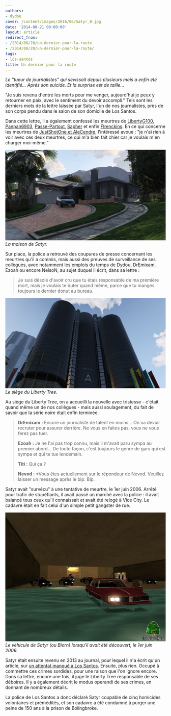 ```yaml
---
authors:
- dydou
cover: /content/images/2016/06/Satyr_0.jpg
date: '2014-08-21 00:00:00'
layout: article
redirect_from:
- /2014/08/20/un-dernier-pour-la-route
- /2014/08/20/un-dernier-pour-la-route/
tags:
- los-santos
title: Un dernier pour la route
---
```



_Le "tueur de journalistes" qui sévissait depuis plusieurs mois a enfin été identifié... Après son suicide. Et la surprise est de taille..._

"Je suis revenu d'entre les morts pour me venger, aujourd'hui je peux y retourner en paix, avec le sentiment du devoir accompli." Tels sont les derniers mots de la lettre laissée par Satyr, l'un de nos journalistes, près de son corps pendu dans le salon de son domicile de Los Santos.

Dans cette lettre, il a également confessé les meurtres de [LibertyG100](/2014/03/02/un-journaliste-retrouve-horriblement-mutile/), [Panpan6903](/2014/04/21/un-deuxieme-journaliste-retrouve-mort/), [Passe-Partout](/2014/04/23/passe-plus-partout/), [Sapher](/2014/07/19/bis-repetita---/) et enfin [Flrenckins](/2014/07/23/overdose-pour-un-journaliste/). En ce qui concerne les meurtres de [JustShotOne et AleCendre](/2014/04/29/le-beoing-666-enfin-retrouve/), l'intéressé avoue : "je n'ai rien à voir avec ces deux meurtres, ce qui m'a bien fait chier car je voulais m'en charger moi-même."

![La maison de Satyr.](/content/images/2016/06/Satyr.jpg)
_La maison de Satyr._

Sur place, la police a retrouvé des coupures de presse concernant les meurtres qu'il a commis, mais aussi des preuves de surveillance de ses collègues, avec notamment les emplois du temps de Dydou, DrEmixam, Ezoah ou encore NelsoN, au sujet duquel il écrit, dans sa lettre :

> Je suis désolé d'avoir cru que tu étais responsable de ma première mort, mais je voulais te buter quand même, parce que tu manges toujours le dernier donut au bureau.

![Le siège du Liberty Tree.](/content/images/2016/06/Retrospective4_1.jpg)
_Le siège du Liberty Tree._

Au siège du Liberty Tree, on a accueilli la nouvelle avec tristesse - c'était quand même un de nos collègues - mais aussi soulagement, du fait de savoir que la série noire était enfin terminée.

> **DrEmixam :** Encore un journaliste de talent en moins... On va devoir recruter pour assurer derrière. Ne vous en faites pas, vous ne vous ferez pas tuer.
> 
> **Ezoah :** Je ne l'ai pas trop connu, mais il m'avait paru sympa au premier abord... De toute façon, c'est toujours le genre de gars qui est sympa et qui te tue lendemain.
> 
> **Titi :** Qui ça ?
> 
> **Nevod :** \*Vous êtes actuellement sur le répondeur de Nevod. Veuillez laisser un message après le bip. Bip.

Satyr avait "survécu" à une tentative de meurtre, le 1er juin 2006. Arrêté pour trafic de stupéfiants, il avait passé un marché avec la police : il avait balancé tous ceux qu'il connaissait et avait été relogé à Vice City. Le cadavre était en fait celui d'un simple petit gangster de rue.

![Le véhicule de Satyr (ou Biorn) lorsqu'il avait été découvert, le 1er juin 2006.](/content/images/2016/06/Satyr2.jpg)
_Le véhicule de Satyr (ou Biorn) lorsqu'il avait été découvert, le 1er juin 2006._

Satyr était ensuite revenu en 2013 au journal, pour lequel il n'a écrit qu'un article, sur [un attentat manqué à Los Santos](/2013/11/25/attentat-manque-au-commissariat-de-los-santos/). Ensuite, plus rien. Occupé à commettre ces crimes sordides, pour une raison que l'on ignore encore. Dans sa lettre, encore une fois, il juge le Liberty Tree responsable de ses déboires. Il y a également décrit le modus operandi de ses crimes, en donnant de nombreux détails.

La police de Los Santos a donc déclaré Satyr coupable de cinq homicides volontaires et prémédités, et son cadavre a été condamné à purger une peine de 150 ans à la prison de Bolingbroke.